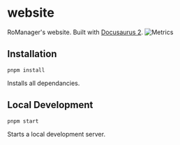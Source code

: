# website
RoManager's website. Built with [Docusaurus 2](https://v2.docusaurus.io/).
![Metrics](https://gh-metrics.jaydensar.net/jaydensar?template=classic&base.header=0&base.activity=0&base.community=0&base.repositories=0&base.metadata=0&pagespeed=1&pagespeed.url=romanager.jaydenn.dev&pagespeed.detailed=true&pagespeed.screenshot=true&config.timezone=America%2FNew_York)

## Installation
```
pnpm install
``` 
Installs all dependancies.

## Local Development
```
pnpm start
```
Starts a local development server.
